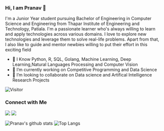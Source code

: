 
### Hi, I am Pranav 👋

I'm a Junior Year student pursuing Bachelor of Engineering in Computer Science and Engineering from Thapar Institute of Engineering and Technology, Patiala. I'm a passionate learner who's always willing to learn and apply technologies across various domains. I love to explore new technologies and leverage them to solve real-life problems. Apart from that, I also like to guide and mentor newbies willing to put their effort in this exciting field

- 🔭 I Know Python, R, SQL, Golang, Machine Learning, Deep Learning,Natural Languages Processing and Computer Vision
- 🌱 I’m currently working on Competitive Programming and Data Science
- 🤝 I’m looking to collaborate on Data science and Artifical Intelligence Research Projects

![Visitor](https://visitor-badge.glitch.me/badge?page_id=pranavanand24.visitor-badge)

### Connect with Me

[<img src="https://img.shields.io/badge/linkedin-%230077B5.svg?&style=for-the-badge&logo=linkedin&logoColor=white" />](https://www.linkedin.com/in/pranavanand24/)
[<img src="https://img.shields.io/badge/Kaggle-%2320BEFF.svg?&style=for-the-badge&logo=Kaggle&logoColor=white" />](https://www.kaggle.com/pranavanand24)

![Pranav's github stats](https://github-readme-stats.vercel.app/api?username=pranavanand24&show_icons=true&theme=dark)
![Top Langs](https://github-readme-stats.vercel.app/api/top-langs/?username=pranavanand24&theme=cobalt&layout=compact)

